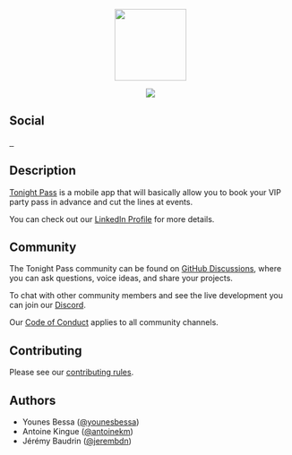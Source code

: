 <p align="center">
  <a href="https://tonightpass.com">
      <picture>
        <source media="(prefers-color-scheme: dark)" srcset="https://tonightpass.com/static/images/logo/tonightpass.svg">
        <img src="https://tonightpass.com/static/images/logo/tonightpass.svg" width="128">
      </picture>
  </a>
</p>

<p align="center">
  <a aria-label="onRuntime Studio" href="https://onruntime.com" target="_blank">
    <img src="https://img.shields.io/badge/MADE%20BY%20ONRUNTIME-fff.svg?style=for-the-badge&labelColor=000">
  </a>
</p>

<p>
  <h2>
    Social
  </h2>

  <a aria-label="Discord" href="https://www.discord.gg/VvvAkPqQ98" target="_blank">
    <img alt="" src="https://img.shields.io/discord/829290979092856833?label=Discord&style=for-the-badge&labelColor=000000&logo=discord&logoColor=white&logoWidth=20">
  </a>
  <a aria-label="LinkedIn" href="https://www.linkedin.com/company/tonightpass" target="_blank">
    <img alt="" src="https://img.shields.io/badge/LinkedIn-0e76a8.svg?style=for-the-badge&labelColor=000000&logo=linkedin&logoColor=white&logoWidth=20">
  </a>
  <a aria-label="Instagram" href="https://www.instagram.com/tonightpass" target="_blank">
    <img alt="" src="https://img.shields.io/badge/Instagram-C13584.svg?style=for-the-badge&labelColor=000000&logo=instagram&logoColor=white&logoWidth=20">
  </a>
</p>

## Description

[Tonight Pass](https://github.com/tonightpass/) is a mobile app that will basically allow you to book your VIP party pass in advance and cut the lines at events.

You can check out our [LinkedIn Profile](https://www.linkedin.com/company/tonightpass) for more details.

## Community

The Tonight Pass community can be found on [GitHub Discussions](https://github.com/tonightpass/discussions), where you can ask questions, voice ideas, and share your projects.

To chat with other community members and see the live development you can join our [Discord](https://discord.gg/VvvAkPqQ98).

Our [Code of Conduct](https://docs.onruntime.com/contributing/code-of-conduct) applies to all community channels.

## Contributing

Please see our [contributing rules](https://docs.onruntime.com/contributing/introduction).

## Authors

- Younes Bessa ([@younesbessa](https://github.com/younesbessa))
- Antoine Kingue ([@antoinekm](https://github.com/antoinekm))
- Jérémy Baudrin ([@jerembdn](https://github.com/jerembdn))
